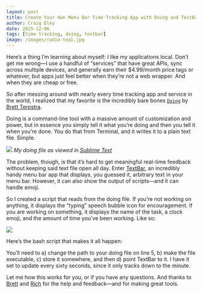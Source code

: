 ```yaml
---  
layout: post 
title: Create Your Own Menu Bar Time Tracking App with Doing and TextBar
author: Craig Eley 
date: 2015-12-06
tags: [time tracking, doing, textbar]
image: /images/radio-teal.jpg
---
```

Here’s a thing I’m learning about myself: I like my applications local. Don’t get me wrong—I use a handful of “services” that have great APIs, sync across multiple devices, and generally earn their $4.99/month price tags or whatever, but apps just feel better when they’re not a web wrapper. And when they are cheap or free.

So after messing around with nearly every time tracking app and service in the world, I realized that my favorite is the incredibly bare bones [`Doing`](http://brettterpstra.com/projects/doing/) by [Brett Terpstra](http://twitter.com/ttscoff).

Doing is a command-line tool with a massive amount of customization and power, but in essence you simply tell it what you’re doing and then you tell it when you’re done. You do that from Terminal, and it writes it to a plain text file. Simple.

![](http://d.pr/i/14yEI+)
*My doing file as viewed in [Sublime Text](http://www.sublimetext.com/3)*

The problem, though, is that it’s hard to get meaningful real-time feedback without keeping said text file open all day. Enter [TextBar](http://www.richsomerfield.com/apps/), an incredibly handy menu bar app that displays, you guessed it, arbitrary text in your menu bar. However, it can also show the output of scripts—and it can handle emoji.

So I created a script that reads from the doing file. If you’re not working on anything, it displays the “typing” speech bubble icon for encouragement. If you are working on something, it displays the name of the task, a clock emoji, and the amount of time you’ve been working. Like so:

![](http://d.pr/i/13CmF+)

Here’s the bash script that makes it all happen:

<script src="https://gist.github.com/craigeley/57d48dca08477d80ba94.js"></script>

You’ll need to a) change the path to your doing file on line 5, b) make the file executable, c) store it somewhere, and then d) point TextBar to it. I have it set to update every sixty seconds, since it only tracks down to the minute.

Let me how this works for you, or if you have any questions. And thanks to [Brett](http://twitter.com/ttscoff) and [Rich](http://twitter.com/richie5um) for the help and feedback—and for making great tools.